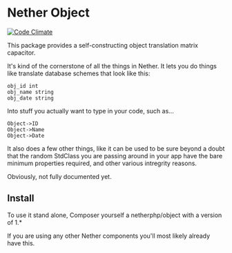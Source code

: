Nether Object
=====================================
[![Code Climate](https://codeclimate.com/github/netherphp/object/badges/gpa.svg)](https://codeclimate.com/github/netherphp/object)

This package provides a self-constructing object translation matrix capacitor.

It's kind of the cornerstone of all the things in Nether. It lets you do things like
translate database schemes that look like this:

	obj_id int
	obj_name string
	obj_date string
	
Into stuff you actually want to type in your code, such as...

	Object->ID
	Object->Name
	Object->Date

It also does a few other things, like it can be used to be sure beyond a doubt that the
random StdClass you are passing around in your app have the bare minimum properties
required, and other various intregrity reasons.

Obviously, not fully documented yet.

Install
-------------------------------------
To use it stand alone, Composer yourself a netherphp/object with a version of 1.*

If you are using any other Nether components you'll most likely already have this.

